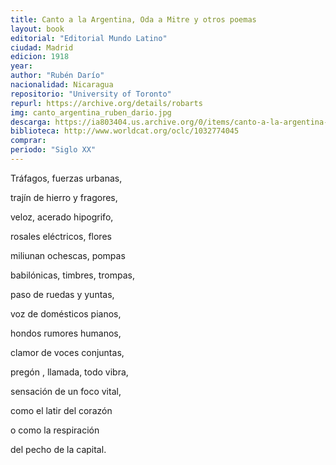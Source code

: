 ```yaml
---
title: Canto a la Argentina, Oda a Mitre y otros poemas
layout: book
editorial: "Editorial Mundo Latino"
ciudad: Madrid
edicion: 1918
year: 
author: "Rubén Darío"
nacionalidad: Nicaragua
repositorio: "University of Toronto"
repurl: https://archive.org/details/robarts
img: canto_argentina_ruben_dario.jpg
descarga: https://ia803404.us.archive.org/0/items/canto-a-la-argentina-oda-a-mitre-y-otros-poemas-ruben-dario/Canto%20a%20la%20Argentina%2C%20Oda%20a%20Mitre%20y%20otros%20poemas%20-%20Ruben%20Dario.pdf
biblioteca: http://www.worldcat.org/oclc/1032774045
comprar: 
periodo: "Siglo XX"
---
```

 

Tráfagos, fuerzas urbanas,
 
trajín de hierro y fragores,
 
veloz, acerado hipogrifo,
 
rosales eléctricos, flores 
 
miliunan ochescas, pompas
 
babilónicas, timbres, trompas,
 
paso de ruedas y yuntas, 
 
voz de domésticos pianos,
 
hondos rumores humanos,
 
clamor de voces conjuntas,
 
pregón , llamada, todo vibra, 
 
sensación de un foco vital, 
 
como el latir del corazón
 
o como la respiración
 
del pecho de la capital.
